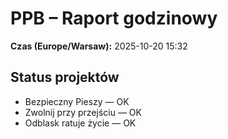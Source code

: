 # PPB – Raport godzinowy
**Czas (Europe/Warsaw):** 2025-10-20 15:32

## Status projektów
- Bezpieczny Pieszy — OK
- Zwolnij przy przejściu — OK
- Odblask ratuje życie — OK


